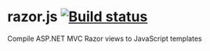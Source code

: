 # razor.js [![Build status](https://ci.appveyor.com/api/projects/status/64s5k6m5q3h8e3e8)](https://ci.appveyor.com/project/milkshakesoftware/razorjs)

Compile ASP.NET MVC Razor views to JavaScript templates

